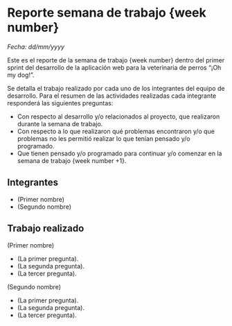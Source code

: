 # Reporte semana de trabajo {week number}

_Fecha: dd/mm/yyyy_

Este es el reporte de la semana de trabajo {week number} dentro del primer sprint del desarrollo de la aplicación web para la veterinaria de perros “¡Oh my dog!”.

Se detalla el trabajo realizado por cada uno de los integrantes del equipo de desarrollo. Para el resumen de las actividades realizadas cada integrante responderá las siguientes preguntas:

- Con respecto al desarrollo y/o relacionados al proyecto, que realizaron durante la semana de trabajo.
- Con respecto a lo que realizaron qué problemas encontraron y/o que problemas no les permitió realizar lo que tenían pensado y/o programado.
- Que tienen pensado y/o programado para continuar y/o comenzar en la semana de trabajo {week number +1}.


## Integrantes

- (Primer nombre)
- (Segundo nombre)


## Trabajo realizado

(Primer nombre)

- (La primer pregunta).
- (La segunda pregunta).
- (La tercer pregunta).

(Segundo nombre)

- (La primer pregunta).
- (La segunda pregunta).
- (La tercer pregunta).
